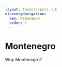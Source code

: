 ```yaml
---
layout: layouts/post.njk
eleventyNavigation:
  key: Релокация
  order: 1
---
```


# Montenegro

Why Montenegro?
